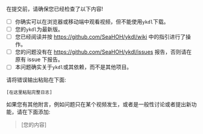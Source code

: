 在提交前，请确保您已经检查了以下内容!

- [ ] 你确实可以在浏览器或移动端中观看视频，但不能使用`ykdl`下载。
- [ ] 您的`ykdl`为最新版。
- [ ] 您已经阅读并按 <https://github.com/SeaHOH/ykdl/wiki> 中的指引进行了操作。
- [ ] 您的问题没有在 <https://github.com/SeaHOH/ykdl/issues> 报告，否则请在原有 issue 下报告。
- [ ] 本问题确实关于`ykdl`或其依赖，而不是其他项目。

请将错误输出粘贴在下面:

```
[在这里粘贴完整日志]
```

如果您有其他附言，例如问题只在某个视频发生，或者是一般性讨论或者提出新功能，请在下面添加:

> [您的内容]
